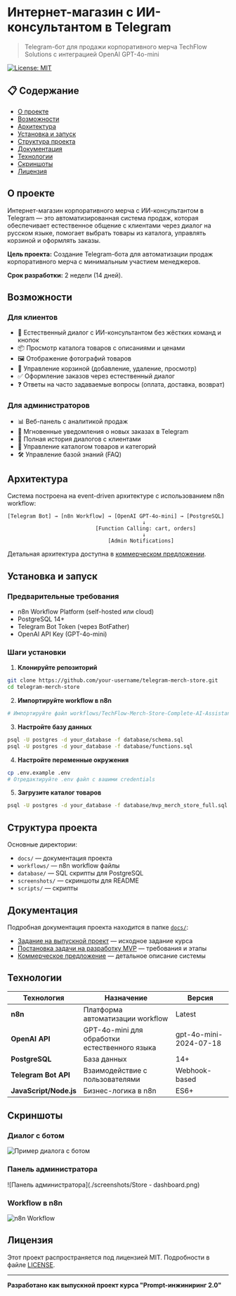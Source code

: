 
# Интернет-магазин с ИИ-консультантом в Telegram

> Telegram-бот для продажи корпоративного мерча TechFlow Solutions с интеграцией OpenAI GPT-4o-mini

[![License: MIT](https://img.shields.io/badge/License-MIT-yellow.svg)](https://opensource.org/licenses/MIT)

## 📋 Содержание

- [О проекте](#о-проекте)
- [Возможности](#возможности)
- [Архитектура](#архитектура)
- [Установка и запуск](#установка-и-запуск)
- [Структура проекта](#структура-проекта)
- [Документация](#документация)
- [Технологии](#технологии)
- [Скриншоты](#скриншоты)
- [Лицензия](#лицензия)

## О проекте

Интернет-магазин корпоративного мерча с ИИ-консультантом в Telegram — это автоматизированная система продаж, которая обеспечивает естественное общение с клиентами через диалог на русском языке, помогает выбрать товары из каталога, управлять корзиной и оформлять заказы.

**Цель проекта:** Создание Telegram-бота для автоматизации продаж корпоративного мерча с минимальным участием менеджеров.

**Срок разработки:** 2 недели (14 дней).

## Возможности

### Для клиентов

- 💬 Естественный диалог с ИИ-консультантом без жёстких команд и кнопок
- 📦 Просмотр каталога товаров с описаниями и ценами
- 🖼️ Отображение фотографий товаров
- 🛒 Управление корзиной (добавление, удаление, просмотр)
- ✅ Оформление заказов через естественный диалог
- ❓ Ответы на часто задаваемые вопросы (оплата, доставка, возврат)

### Для администраторов

- 📊 Веб-панель с аналитикой продаж
- 🔔 Мгновенные уведомления о новых заказах в Telegram
- 💾 Полная история диалогов с клиентами
- 📝 Управление каталогом товаров и категорий
- 🛠️ Управление базой знаний (FAQ)

## Архитектура

Система построена на event-driven архитектуре с использованием n8n workflow:

```
[Telegram Bot] → [n8n Workflow] → [OpenAI GPT-4o-mini] → [PostgreSQL]
                                           ↓
                            [Function Calling: cart, orders]
                                           ↓
                                [Admin Notifications]
```

Детальная архитектура доступна в [коммерческом предложении](./docs/Kommercheskoe-predlozhenie.md#22-детальная-диаграмма-взаимодействия).

## Установка и запуск

### Предварительные требования

- n8n Workflow Platform (self-hosted или cloud)
- PostgreSQL 14+
- Telegram Bot Token (через BotFather)
- OpenAI API Key (GPT-4o-mini)

### Шаги установки

1. **Клонируйте репозиторий**
```bash
git clone https://github.com/your-username/telegram-merch-store.git
cd telegram-merch-store
```

2. **Импортируйте workflow в n8n**
```bash
# Импортируйте файл workflows/TechFlow-Merch-Store-Complete-AI-Assistant-v2.2.1.json
```

3. **Настройте базу данных**
```bash
psql -U postgres -d your_database -f database/schema.sql
psql -U postgres -d your_database -f database/functions.sql
```

4. **Настройте переменные окружения**
```bash
cp .env.example .env
# Отредактируйте .env файл с вашими credentials
```

5. **Загрузите каталог товаров**
```bash
psql -U postgres -d your_database -f database/mvp_merch_store_full.sql
```


## Структура проекта

Основные директории:

- `docs/` — документация проекта
- `workflows/` — n8n workflow файлы
- `database/` — SQL скрипты для PostgreSQL
- `screenshots/` — скриншоты для README
- `scripts/` — скрипты

## Документация

Подробная документация проекта находится в папке [`docs/`](./docs/):

- [Задание на выпускной проект](./docs/Zadanie-na-Vypusknoi-proekt-kursa-Prompt-inzhiniring-2.0.md) — исходное задание курса
- [Постановка задачи на разработку MVP](./docs/Postanovka-zadachi-na-razrabotku-MVP.md) — требования и этапы
- [Коммерческое предложение](./docs/Kommercheskoe-predlozhenie.md) — детальное описание системы

## Технологии

| Технология | Назначение | Версия |
|-----------|-----------|--------|
| **n8n** | Платформа автоматизации workflow | Latest |
| **OpenAI API** | GPT-4o-mini для обработки естественного языка | gpt-4o-mini-2024-07-18 |
| **PostgreSQL** | База данных | 14+ |
| **Telegram Bot API** | Взаимодействие с пользователями | Webhook-based |
| **JavaScript/Node.js** | Бизнес-логика в n8n | ES6+ |

## Скриншоты

### Диалог с ботом
![Пример диалога с ботом](./screenshots/bot-conversation.png)

### Панель администратора
![Панель администратора](./screenshots/Store - dashboard.png)

### Workflow в n8n
![n8n Workflow](./screenshots/workflow-diagram.png)

## Лицензия

Этот проект распространяется под лицензией MIT. Подробности в файле [LICENSE](./LICENSE).

---

**Разработано как выпускной проект курса "Prompt-инжиниринг 2.0"**
